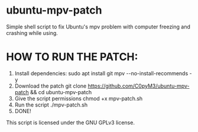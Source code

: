 # ubuntu-mpv-patch
Simple shell script to fix Ubuntu's mpv problem with computer freezing and crashing while using.

# HOW TO RUN THE PATCH:
1. Install dependencies:
sudo apt install git mpv --no-install-recommends -y
2. Download the patch
git clone https://github.com/C0pyM3/ubuntu-mpv-patch && cd ubuntu-mpv-patch
3. Give the script permissions
chmod +x mpv-patch.sh
4. Run the script
./mpv-patch.sh
5. DONE!

This script is licensed under the GNU GPLv3 license.
